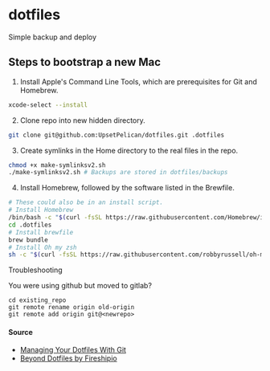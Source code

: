 # dotfiles
Simple backup and deploy

## Steps to bootstrap a new Mac

1. Install Apple's Command Line Tools, which are prerequisites for Git and Homebrew.

```zsh
xcode-select --install
```

2. Clone repo into new hidden directory. 

```zsh
git clone git@github.com:UpsetPelican/dotfiles.git .dotfiles
```

3. Create symlinks in the Home directory to the real files in the repo.

```zsh
chmod +x make-symlinksv2.sh
./make-symlinksv2.sh # Backups are stored in dotfiles/backups
```

4. Install Homebrew, followed by the software listed in the Brewfile.

```zsh
# These could also be in an install script.
# Install Homebrew
/bin/bash -c "$(curl -fsSL https://raw.githubusercontent.com/Homebrew/install/HEAD/install.sh)"
cd .dotfiles
# Install brewfile
brew bundle
# Install Oh my zsh
sh -c "$(curl -fsSL https://raw.githubusercontent.com/robbyrussell/oh-my-zsh/master/tools/install.sh)"
```

Troubleshooting

You were using github but moved to gitlab? 

```
cd existing_repo
git remote rename origin old-origin
git remote add origin git@<newrepo>
```


#### Source
- [Managing Your Dotfiles With Git](https://medium.com/better-programming/managing-your-dotfiles-with-git-4dee603a19a2)
- [Beyond Dotfiles by Fireshipio](https://github.com/eieioxyz/Beyond-Dotfiles-in-100-Seconds)
